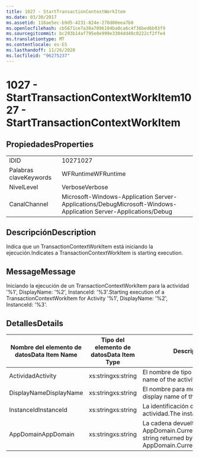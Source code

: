 ```yaml
---
title: 1027 - StartTransactionContextWorkItem
ms.date: 03/30/2017
ms.assetid: 116ae5ec-b9d5-4231-824e-270d00eea7b8
ms.openlocfilehash: cb5671ce7a30a7096104ba0ca6c4f36bed6b93f9
ms.sourcegitcommit: bc293b14af795e0e999e3304dd40c0222cf2ffe4
ms.translationtype: MT
ms.contentlocale: es-ES
ms.lasthandoff: 11/26/2020
ms.locfileid: "96275237"
---
```

# <a name="1027---starttransactioncontextworkitem"></a><span data-ttu-id="c374a-102">1027 - StartTransactionContextWorkItem</span><span class="sxs-lookup"><span data-stu-id="c374a-102">1027 - StartTransactionContextWorkItem</span></span>

## <a name="properties"></a><span data-ttu-id="c374a-103">Propiedades</span><span class="sxs-lookup"><span data-stu-id="c374a-103">Properties</span></span>  
  
|||  
|-|-|  
|<span data-ttu-id="c374a-104">ID</span><span class="sxs-lookup"><span data-stu-id="c374a-104">ID</span></span>|<span data-ttu-id="c374a-105">1027</span><span class="sxs-lookup"><span data-stu-id="c374a-105">1027</span></span>|  
|<span data-ttu-id="c374a-106">Palabras clave</span><span class="sxs-lookup"><span data-stu-id="c374a-106">Keywords</span></span>|<span data-ttu-id="c374a-107">WFRuntime</span><span class="sxs-lookup"><span data-stu-id="c374a-107">WFRuntime</span></span>|  
|<span data-ttu-id="c374a-108">Nivel</span><span class="sxs-lookup"><span data-stu-id="c374a-108">Level</span></span>|<span data-ttu-id="c374a-109">Verbose</span><span class="sxs-lookup"><span data-stu-id="c374a-109">Verbose</span></span>|  
|<span data-ttu-id="c374a-110">Canal</span><span class="sxs-lookup"><span data-stu-id="c374a-110">Channel</span></span>|<span data-ttu-id="c374a-111">Microsoft-Windows-Application Server-Applications/Debug</span><span class="sxs-lookup"><span data-stu-id="c374a-111">Microsoft-Windows-Application Server-Applications/Debug</span></span>|  
  
## <a name="description"></a><span data-ttu-id="c374a-112">Descripción</span><span class="sxs-lookup"><span data-stu-id="c374a-112">Description</span></span>  

 <span data-ttu-id="c374a-113">Indica que un TransactionContextWorkItem está iniciando la ejecución.</span><span class="sxs-lookup"><span data-stu-id="c374a-113">Indicates a TransactionContextWorkItem is starting execution.</span></span>  
  
## <a name="message"></a><span data-ttu-id="c374a-114">Message</span><span class="sxs-lookup"><span data-stu-id="c374a-114">Message</span></span>  

 <span data-ttu-id="c374a-115">Iniciando la ejecución de un TransactionContextWorkItem para la actividad '%1', DisplayName: '%2', InstanceId: '%3'.</span><span class="sxs-lookup"><span data-stu-id="c374a-115">Starting execution of a TransactionContextWorkItem for Activity '%1', DisplayName: '%2', InstanceId: '%3'.</span></span>  
  
## <a name="details"></a><span data-ttu-id="c374a-116">Detalles</span><span class="sxs-lookup"><span data-stu-id="c374a-116">Details</span></span>  
  
|<span data-ttu-id="c374a-117">Nombre del elemento de datos</span><span class="sxs-lookup"><span data-stu-id="c374a-117">Data Item Name</span></span>|<span data-ttu-id="c374a-118">Tipo del elemento de datos</span><span class="sxs-lookup"><span data-stu-id="c374a-118">Data Item Type</span></span>|<span data-ttu-id="c374a-119">Descripción</span><span class="sxs-lookup"><span data-stu-id="c374a-119">Description</span></span>|  
|--------------------|--------------------|-----------------|  
|<span data-ttu-id="c374a-120">Actividad</span><span class="sxs-lookup"><span data-stu-id="c374a-120">Activity</span></span>|<span data-ttu-id="c374a-121">xs:string</span><span class="sxs-lookup"><span data-stu-id="c374a-121">xs:string</span></span>|<span data-ttu-id="c374a-122">El nombre de tipo de la actividad.</span><span class="sxs-lookup"><span data-stu-id="c374a-122">The type name of the activity.</span></span>|  
|<span data-ttu-id="c374a-123">DisplayName</span><span class="sxs-lookup"><span data-stu-id="c374a-123">DisplayName</span></span>|<span data-ttu-id="c374a-124">xs:string</span><span class="sxs-lookup"><span data-stu-id="c374a-124">xs:string</span></span>|<span data-ttu-id="c374a-125">El nombre para mostrar de la actividad.</span><span class="sxs-lookup"><span data-stu-id="c374a-125">The display name of the activity.</span></span>|  
|<span data-ttu-id="c374a-126">InstanceId</span><span class="sxs-lookup"><span data-stu-id="c374a-126">InstanceId</span></span>|<span data-ttu-id="c374a-127">xs:string</span><span class="sxs-lookup"><span data-stu-id="c374a-127">xs:string</span></span>|<span data-ttu-id="c374a-128">La identificación de instancia de la actividad.</span><span class="sxs-lookup"><span data-stu-id="c374a-128">The instance id of the activity.</span></span>|  
|<span data-ttu-id="c374a-129">AppDomain</span><span class="sxs-lookup"><span data-stu-id="c374a-129">AppDomain</span></span>|<span data-ttu-id="c374a-130">xs:string</span><span class="sxs-lookup"><span data-stu-id="c374a-130">xs:string</span></span>|<span data-ttu-id="c374a-131">La cadena devuelta por AppDomain.CurrentDomain.FriendlyName.</span><span class="sxs-lookup"><span data-stu-id="c374a-131">The string returned by AppDomain.CurrentDomain.FriendlyName.</span></span>|
